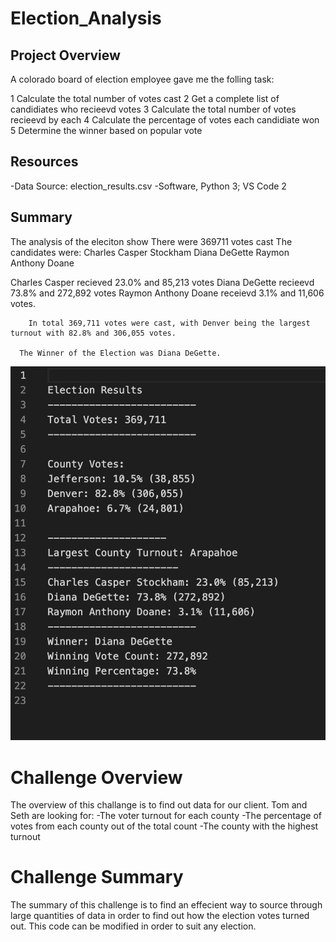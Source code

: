 # Election_Analysis

## Project Overview
A colorado board of election employee gave me the folling task:

1 Calculate the total number of votes cast
2 Get a complete list of candidiates who recieevd votes
3 Calculate the total number of votes recieevd by each
4 Calculate the percentage of votes each candidiate won
5 Determine the winner based on popular vote

## Resources
-Data Source: election_results.csv
-Software, Python 3; VS Code 2

## Summary

The analysis of the eleciton show
  There were 369711 votes cast
  The candidates were:
    Charles Casper Stockham
    Diana DeGette
    Raymon Anthony Doane
    
   Charles Casper recieved 23.0% and 85,213 votes
   Diana DeGette recieevd 73.8% and 272,892 votes
   Raymon Anthony Doane receievd 3.1% and 11,606 votes.
   
        In total 369,711 votes were cast, with Denver being the largest turnout with 82.8% and 306,055 votes. 
   
      The Winner of the Election was Diana DeGette. 
      

![image](https://github.com/TSheridan01/Election_Analysis/blob/cd3c1a4072b9a3727f6b6a50225871f784e2c909/Resources/Election%20Results.png)     
      
  # Challenge Overview
  
  The overview of this challange is to find out data for our client.
  Tom and Seth are looking for:
    -The voter turnout for each county
    -The percentage of votes from each county out of the total count
    -The county with the highest turnout
  
  
  # Challenge Summary
  
  The summary of this challenge is to find an effecient way to source through large quantities of data in order to find out how the election votes turned out. This code can be modified in order to suit any election. 
  
  
  
  
